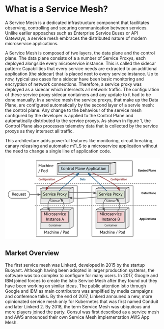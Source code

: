 # What is a Service Mesh?

A Service Mesh is a dedicated infrastructure component that facilitates observing, controlling and securing communication between services. Unlike earlier appoaches such as Enterprise Service Buses or API Gateways, a service mesh embraces the distributed nature of modern microservice applications. 

A Service Mesh is composed of two layers, the data plane and the control plane. The data plane consists of a a number of Service Proxys, each deployed alongside every microservice instance. This is called the sidecar pattern: Capabilities that every service needs are extracted to an additional application (the sidecar) that is placed next to every service instance. Up to now, typical use cases for a sidecar have been basic monitoring and encryption of network connections. Therefore, a service proxy was deployed as a sidecar which intersects all network traffic. The configuration of these service proxy sidecar containers and any update to it had to be done manually. In a service mesh the service proxys, that make up the Data Plane, are configured automatically by the second layer of a servie mesh: the control plane. Any change to the behaviour of the service mesh configured by the developer is applied to the Control Plane and automatically distributed to the service proxys. As shown in figure 1, the Control Plane also processes telemetry data that is collected by the service proxys as they intersect all traffic.

This architecture adds powerful features like monitoring, circuit breaking, canary releasing and automatic mTLS to a microservice application without the need to change a single line of application code.

![Figure 1.1 - Service Mesh Architecture](images/service_mesh_architecture.png)



## Market Overview

The first service mesh was Linkerd, developed in 2015 by the startup Buoyant. Although having been adopted in larger production systems, the software was too complex to configure for many users. In 2017, Google and IBM joined forces to create the Istio Service Mesh after they found out they have been working on similar ideas. The public attention Istio through Google and IBM as main contributors was amplified by media campaigns and conference talks. By the end of 2017, Linkerd announed a new, more opinionated service mesh  only for Kubernetes that was first named Conduit and later Linkerd 2. By 2018, the term Service Mesh was ubiquitous and more players joined the party. Consul was first described as a service mesh and AWS announced their own Service Mesh implementation AWS App Mesh.
